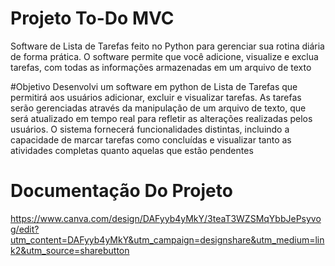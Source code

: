# Projeto To-Do MVC

Software de Lista de Tarefas feito no Python para gerenciar sua rotina diária de forma prática. O software permite que você adicione, visualize e exclua tarefas, com todas as informações armazenadas em um arquivo de texto

#Objetivo
Desenvolvi um software em python de Lista de Tarefas que permitirá aos usuários adicionar, excluir e visualizar tarefas. As tarefas serão gerenciadas através da manipulação de um arquivo de texto, que será atualizado em tempo real para refletir as alterações realizadas pelos usuários. O sistema fornecerá funcionalidades distintas, incluindo a capacidade de marcar tarefas como concluídas e visualizar tanto as atividades completas quanto aquelas que estão pendentes

# Documentação Do Projeto 
https://www.canva.com/design/DAFyyb4yMkY/3teaT3WZSMqYbbJePsyvog/edit?utm_content=DAFyyb4yMkY&utm_campaign=designshare&utm_medium=link2&utm_source=sharebutton
